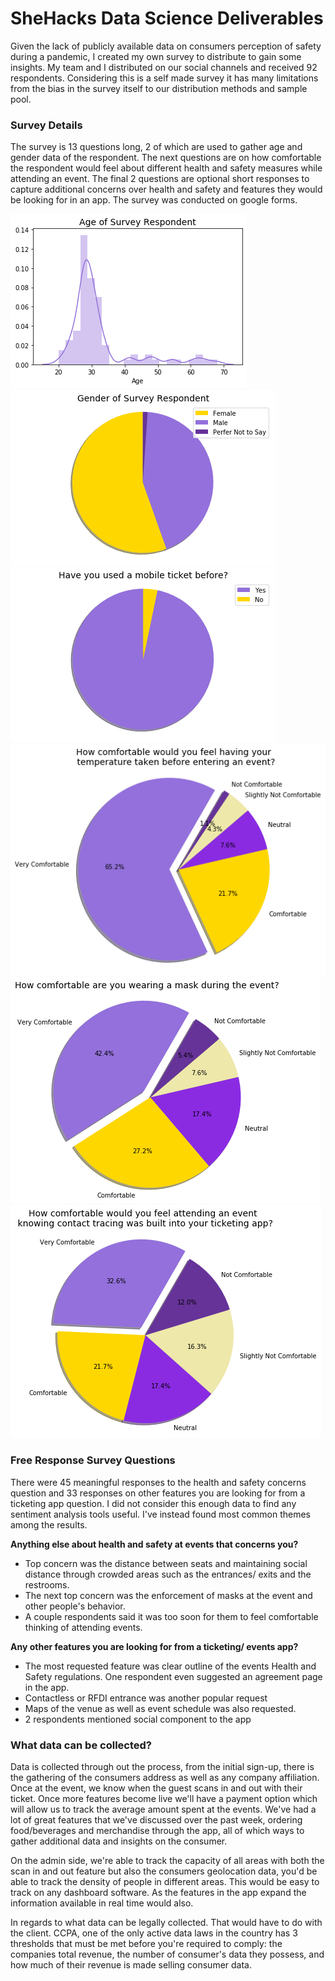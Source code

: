 
# SheHacks Data Science Deliverables
Given the lack of publicly available data on consumers perception of safety during a pandemic, I created my own survey to distribute to gain some insights. My team and I distributed on our social channels and received 92 respondents. Considering this is a self made survey it has many limitations from the bias in the survey itself to our distribution methods and sample pool.

### Survey Details
The survey is 13 questions long, 2 of which are used to gather age and gender data of the respondent. 
The next questions are on how comfortable the respondent would feel about different health and safety measures while attending an event.
The final 2 questions are optional short responses to capture additional concerns over health and safety and features they would be looking for in an app. 
The survey was conducted on google forms.

![AgeSurvey](assets/AgeSurvey.png)
![gender](assets/gendersurvey.png)
![ticketsurvey](assets/ticketsurvey.png)
![TEMP](assets/TEMP.png) 
![MASK](assets/MASK.png)
![TRACE](assets/TRACE.png)


### Free Response Survey Questions 

There were 45 meaningful responses to the health and safety concerns question and 33 responses on other features you are looking for from a ticketing app question. I did not consider this enough data to find any sentiment analysis tools useful. I've instead found most common themes among the results. 

**Anything else about health and safety at events that concerns you?** 
- Top concern was the distance between seats and maintaining social distance through crowded areas such as the entrances/ exits and the restrooms. 
- The next top concern was the enforcement of masks at the event and other people's behavior. 
- A couple respondents said it was too soon for them to feel comfortable thinking of attending events. 

**Any other features you are looking for from a ticketing/ events app?** 
- The most requested feature was clear outline of the events Health and Safety regulations. One respondent even suggested an agreement page in the app. 
- Contactless or RFDI entrance was another popular request 
- Maps of the venue as well as event schedule was also requested. 
- 2 respondents mentioned social component to the app

### What data can be collected?

Data is collected through out the process, from the initial sign-up, there is the gathering of the consumers address as well as any company affiliation. Once at the event, we know when the guest scans in and out with their ticket. Once more features become live we'll have a payment option which will allow us to track the average amount spent at the events. We've had a lot of great features that we've discussed over the past week, ordering food/beverages and merchandise through the app, all of which ways to gather additional data and insights on the consumer. 

On the admin side, we're able to track the capacity of all areas with both the scan in and out feature but also the consumers geolocation data, you'd be able to track the density of people in different areas. This would be easy to track on any dashboard software. As the features in the app expand the information available in real time would also. 

In regards to what data can be legally collected. That would have to do with the client. CCPA, one of the only active data laws in the country has 3 thresholds that must be met before you're required to comply: the companies total revenue, the number of consumer's data they possess, and how much of their revenue is made selling consumer data.

